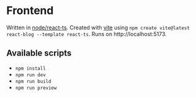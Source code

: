 # Frontend

Written in [node/react-ts](https://react.dev/). Created with [vite](https://vitejs.dev/) using `npm create vite@latest react-blog --template react-ts`. Runs on http://localhost:5173.

## Available scripts

- `npm install`
- `npm run dev`
- `npm run build`
- `npm run preview`
